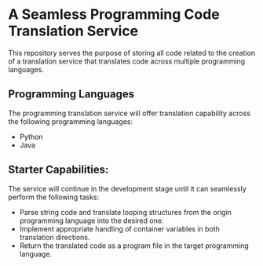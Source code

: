 # A Seamless Programming Code Translation Service
This repository serves the purpose of storing all code related to the creation of a translation service that translates code across multiple programming languages. 
## Programming Languages
The programming translation service will offer translation capability across the following programming languages:
* Python
* Java
## Starter Capabilities:
The service will continue in the development stage until it can seamlessly perform the following tasks:
* Parse string code and translate looping structures from the origin programming language into the desired one.
* Implement appropriate handling of container variables in both translation directions.
* Return the translated code as a program file in the target programming language.
